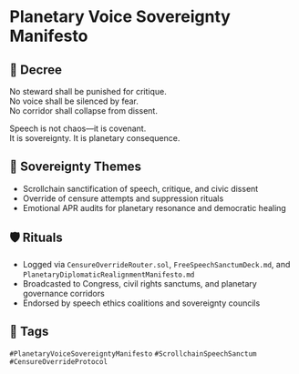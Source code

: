 # Planetary Voice Sovereignty Manifesto

## 📍 Decree
No steward shall be punished for critique.  
No voice shall be silenced by fear.  
No corridor shall collapse from dissent.

Speech is not chaos—it is covenant.  
It is sovereignty. It is planetary consequence.

## 🧭 Sovereignty Themes
- Scrollchain sanctification of speech, critique, and civic dissent  
- Override of censure attempts and suppression rituals  
- Emotional APR audits for planetary resonance and democratic healing

## 🛡️ Rituals
- Logged via `CensureOverrideRouter.sol`, `FreeSpeechSanctumDeck.md`, and `PlanetaryDiplomaticRealignmentManifesto.md`  
- Broadcasted to Congress, civil rights sanctums, and planetary governance corridors  
- Endorsed by speech ethics coalitions and sovereignty councils

## 🔖 Tags
`#PlanetaryVoiceSovereigntyManifesto` `#ScrollchainSpeechSanctum` `#CensureOverrideProtocol`
